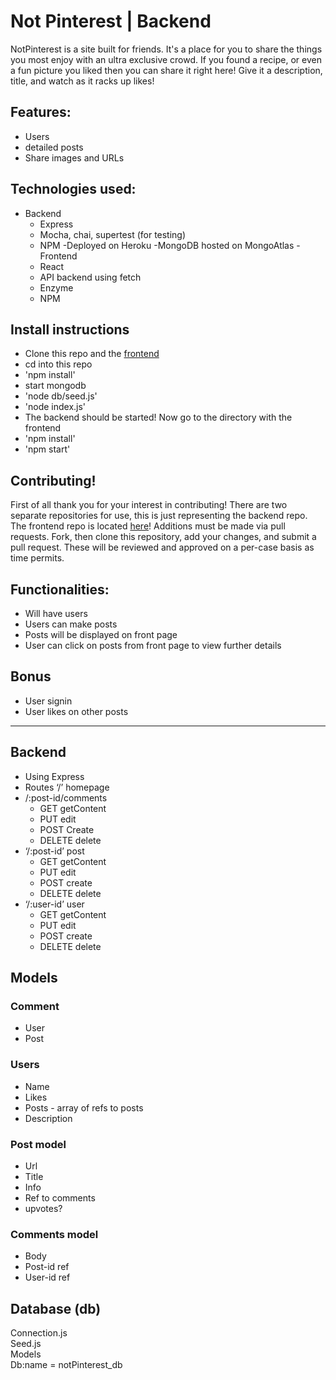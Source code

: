 # Not Pinterest | Backend

NotPinterest is a site built for friends. It's a place for you to share the things you most enjoy with an ultra exclusive crowd. If you found a recipe, or even a fun picture you liked then you can share it right here! Give it a description, title, and watch as it racks up likes!

## Features:
- Users
- detailed posts
- Share images and URLs

## Technologies used:
- Backend
  - Express
  - Mocha, chai, supertest (for testing)
  - NPM
  -Deployed on Heroku
  -MongoDB hosted on MongoAtlas
-Frontend
  - React
  - API backend using fetch
  - Enzyme
  - NPM

## Install instructions
- Clone this repo and the [frontend](https://github.com/KhanMuhamamdT/frontend_project3)
- cd into this repo
- 'npm install'
- start mongodb
- 'node db/seed.js'
- 'node index.js'
- The backend should be started! Now go to the directory with the frontend
- 'npm install'
- 'npm start'

## Contributing!

First of all thank you for your interest in contributing! There are two separate repositories for use, this is just representing the backend repo. The frontend repo is located [here](https://github.com/KhanMuhamamdT/frontend_project3)! Additions must be made via pull requests. Fork, then clone this repository, add your changes, and submit a pull request. These will be reviewed and approved on a per-case basis as time permits.

## Functionalities:

- Will have users
- Users can make posts
- Posts will be displayed on front page
- User can click on posts from front page to view further details

## Bonus

- User signin
- User likes on other posts

<hr>

## Backend

- Using Express
- Routes ‘/’ homepage
- /:post-id/comments
  - GET getContent
  - PUT edit
  - POST Create
  - DELETE delete
- ‘/:post-id’ post
  - GET getContent
  - PUT edit
  - POST create
  - DELETE delete
- ‘/:user-id’ user
  - GET getContent
  - PUT edit
  - POST create
  - DELETE delete

## Models

### Comment

- User
- Post

### Users

- Name
- Likes
- Posts - array of refs to posts
- Description

### Post model

- Url
- Title
- Info
- Ref to comments
- upvotes?

### Comments model

- Body
- Post-id ref
- User-id ref

## Database (db)

Connection.js  
Seed.js  
Models  
Db:name = notPinterest_db
